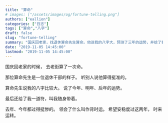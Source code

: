 ```yaml
---
title: "算命"
# images: ["/assets/images/og/fortune-telling.png"]
authors: ["eallion"]
categories: ["日志"]
tags: ["算命","八字"]
draft: false
slug: "fortune-telling"
summary: "国庆回老家，找退休算命先生算命。他说我的八字大，预测了三年的运势，并给了我一道符。去年、今年都不顺利，希望安稳渡过这两年。"
date: "2019-11-05 14:45:00"
lastmod: "2019-11-05 14:45:00"
---
```


国庆回老家的时候，
去老街算了一次命。

那位算命先生是一位退休干部的样子。
听别人说他算得挺准的。

算命先生说我的八字比较大。
说了今年、明年、后年的运势。

最后还给了我一道符，叫我随身带着。

去年、今年都过得挺惨的。
领会了什么叫作背时运。
希望安稳度过这两年，
时来运转。
